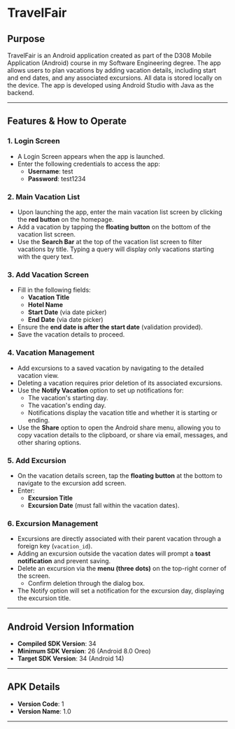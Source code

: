 # TravelFair

## Purpose
TravelFair is an Android application created as part of the D308 Mobile Application (Android) course in my Software Engineering degree. The app allows users to plan vacations by adding vacation details, including start and end dates, and any associated excursions. All data is stored locally on the device. The app is developed using Android Studio with Java as the backend.

---

## Features & How to Operate

### 1. Login Screen
- A Login Screen appears when the app is launched.
- Enter the following credentials to access the app:
    - **Username**: test
    - **Password**: test1234 

### 2. Main Vacation List
- Upon launching the app, enter the main vacation list screen by clicking the **red button** on the homepage.
- Add a vacation by tapping the **floating button** on the bottom of the vacation list screen.
- Use the **Search Bar** at the top of the vacation list screen to filter vacations by title. Typing a query will display only vacations starting with the query text.

### 3. Add Vacation Screen
- Fill in the following fields:
    - **Vacation Title**
    - **Hotel Name**
    - **Start Date** (via date picker)
    - **End Date** (via date picker)
- Ensure the **end date is after the start date** (validation provided).
- Save the vacation details to proceed.

### 4. Vacation Management
- Add excursions to a saved vacation by navigating to the detailed vacation view.
- Deleting a vacation requires prior deletion of its associated excursions.
- Use the **Notify Vacation** option to set up notifications for:
    - The vacation's starting day.
    - The vacation's ending day.
    - Notifications display the vacation title and whether it is starting or ending.
- Use the **Share** option to open the Android share menu, allowing you to copy vacation details to the clipboard, or share via email, messages, and other sharing options.

### 5. Add Excursion
- On the vacation details screen, tap the **floating button** at the bottom to navigate to the excursion add screen.
- Enter:
    - **Excursion Title**
    - **Excursion Date** (must fall within the vacation dates).

### 6. Excursion Management
- Excursions are directly associated with their parent vacation through a foreign key (`vacation_id`).
- Adding an excursion outside the vacation dates will prompt a **toast notification** and prevent saving.
- Delete an excursion via the **menu (three dots)** on the top-right corner of the screen.
    - Confirm deletion through the dialog box.
- The Notify option will set a notification for the excursion day, displaying the excursion title.

---

## Android Version Information
- **Compiled SDK Version**: 34
- **Minimum SDK Version**: 26 (Android 8.0 Oreo)
- **Target SDK Version**: 34 (Android 14)

---

## APK Details
- **Version Code**: 1
- **Version Name**: 1.0

---


